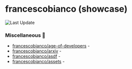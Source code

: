 # francescobianco (showcase)
![Last Update](https://img.shields.io/badge/Last%20Update-2023--04--09%2008%3A14%3A59%20UTC-blue)
###  Miscellaneous :briefcase:
* [francescobianco/age-of-developers](https://github.com/francescobianco/age-of-developers)  - 
* [francescobianco/arxiv](https://github.com/francescobianco/arxiv)  - 
* [francescobianco/asdf](https://github.com/francescobianco/asdf)  - 
* [francescobianco/assets](https://github.com/francescobianco/assets)  - 
